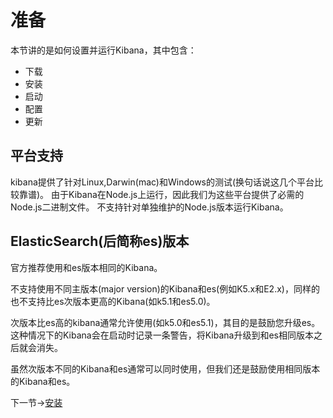 # 准备

本节讲的是如何设置并运行Kibana，其中包含：

- 下载
- 安装
- 启动
- 配置
- 更新

## 平台支持

kibana提供了针对Linux,Darwin(mac)和Windows的测试(换句话说这几个平台比较靠谱)。
由于Kibana在Node.js上运行，因此我们为这些平台提供了必需的Node.js二进制文件。 不支持针对单独维护的Node.js版本运行Kibana。

## ElasticSearch(后简称es)版本

官方推荐使用和es版本相同的Kibana。

不支持使用不同主版本(major version)的Kibana和es(例如K5.x和E2.x)，同样的也不支持比es次版本更高的Kibana(如k5.1和es5.0)。

次版本比es高的kibana通常允许使用(如k5.0和es5.1)，其目的是鼓励您升级es。这种情况下的Kibana会在启动时记录一条警告，将Kibana升级到和es相同版本之后就会消失。

虽然次版本不同的Kibana和es通常可以同时使用，但我们还是鼓励使用相同版本的Kibana和es。

下一节->[安装](01InstallingKibana.md)